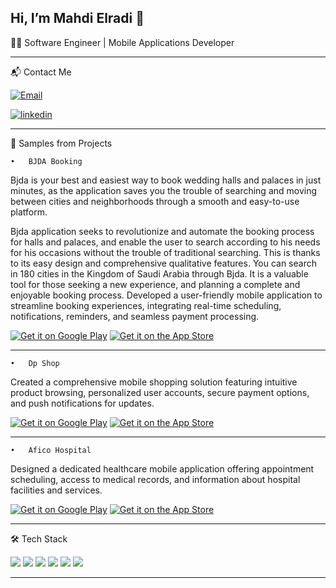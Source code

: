 
Hi, I’m Mahdi Elradi 👋
---

🧑‍💻 Software Engineer | Mobile Applications Developer

---
📬 Contact Me

[![Email](https://img.shields.io/badge/Email-mahdielradi2@gmail.com-red?style=for-the-badge&logo=gmail&logoColor=white)](mailto:mahdielradi2@gmail.com)

[![linkedin](https://img.shields.io/badge/linkedin-@MahdiElradi-blue?style=for-the-badge&logo=linkedin&logoColor=white)](https://linkedin.com/MahdiElradi)


---
🚀 Samples from Projects

	•	BJDA Booking
Bjda is your best and easiest way to book wedding halls and palaces in just minutes, as the application saves you the trouble of searching and moving between cities and neighborhoods through a smooth and easy-to-use platform.

Bjda application seeks to revolutionize and automate the booking process for halls and palaces, and enable the user to search according to his needs for his occasions without the trouble of traditional searching. This is thanks to its easy design and comprehensive qualitative features. You can search in 180 cities in the Kingdom of Saudi Arabia through Bjda.
It is a valuable tool for those seeking a new experience, and planning a complete and enjoyable booking process.
Developed a user-friendly mobile application to streamline booking experiences, integrating real-time scheduling, notifications, reminders, and seamless payment processing.

[![Get it on Google Play](https://img.shields.io/badge/Get%20it%20on-Google%20Play-green?style=for-the-badge&logo=google-play&logoColor=white)](https://play.google.com/store/apps/details?id=com.bjda.bjdacustomerapp)
[![Get it on the App Store](https://img.shields.io/badge/Download%20on-the%20App%20Store-blue?style=for-the-badge&logo=apple&logoColor=white)](https://apps.apple.com/app/id1234567890)

---

	•	Dp Shop
Created a comprehensive mobile shopping solution featuring intuitive product browsing, personalized user accounts, secure payment options, and push notifications for updates.

[![Get it on Google Play](https://img.shields.io/badge/Get%20it%20on-Google%20Play-green?style=for-the-badge&logo=google-play&logoColor=white)](https://play.google.com/store/apps/details?id=com.bjda.bjdacustomerapp)
[![Get it on the App Store](https://img.shields.io/badge/Download%20on-the%20App%20Store-blue?style=for-the-badge&logo=apple&logoColor=white)](https://apps.apple.com/app/id1234567890)

---

	•	Afico Hospital
Designed a dedicated healthcare mobile application offering appointment scheduling, access to medical records, and information about hospital facilities and services.

[![Get it on Google Play](https://img.shields.io/badge/Get%20it%20on-Google%20Play-green?style=for-the-badge&logo=google-play&logoColor=white)](https://play.google.com/store/apps/details?id=com.bjda.bjdacustomerapp)
[![Get it on the App Store](https://img.shields.io/badge/Download%20on-the%20App%20Store-blue?style=for-the-badge&logo=apple&logoColor=white)](https://apps.apple.com/app/id1234567890)

---
🛠️ Tech Stack

<p align="left">
  <img src="https://img.shields.io/badge/Dart-0175C2?style=for-the-badge&logo=dart&logoColor=white" />
  <img src="https://img.shields.io/badge/Flutter-02569B?style=for-the-badge&logo=flutter&logoColor=white" />
  <img src="https://img.shields.io/badge/Firebase-FFCA28?style=for-the-badge&logo=firebase&logoColor=white" />
  <img src="https://img.shields.io/badge/Git-F05032?style=for-the-badge&logo=git&logoColor=white" />
  <img src="https://img.shields.io/badge/Xcode-1575F9?style=for-the-badge&logo=xcode&logoColor=white" />
  <img src="https://img.shields.io/badge/Android%20Studio-3DDC84?style=for-the-badge&logo=android-studio&logoColor=white" />
</p>

---

